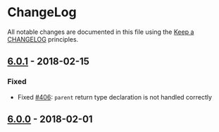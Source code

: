 # ChangeLog

All notable changes are documented in this file using the [Keep a CHANGELOG](https://keepachangelog.com/) principles.

## [6.0.1] - 2018-02-15

### Fixed

* Fixed [#406](https://github.com/sebastianbergmann/phpunit-mock-objects/issues/406): `parent` return type declaration is not handled correctly

## [6.0.0] - 2018-02-01

[6.0.1]: https://github.com/sebastianbergmann/phpunit-mock-objects/compare/6.0.0...6.0.1
[6.0.0]: https://github.com/sebastianbergmann/phpunit-mock-objects/compare/5.0...6.0.0
